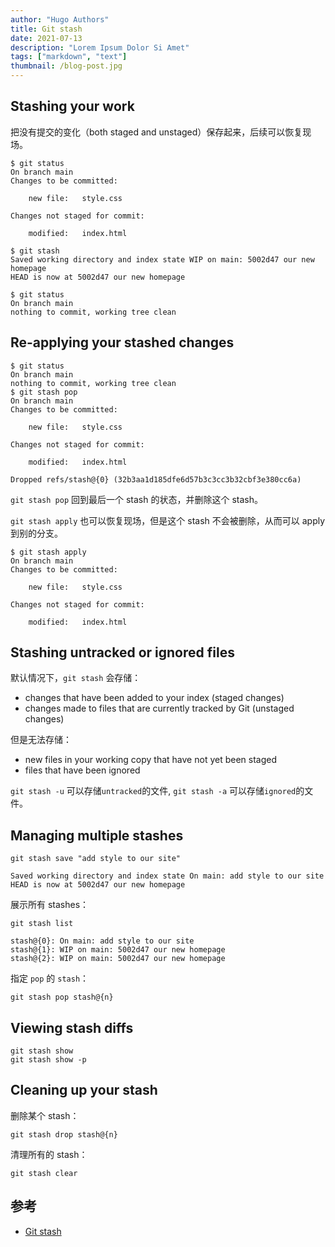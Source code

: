 ```yaml
---
author: "Hugo Authors"
title: Git stash
date: 2021-07-13
description: "Lorem Ipsum Dolor Si Amet"
tags: ["markdown", "text"]
thumbnail: /blog-post.jpg
---
```


## Stashing your work

把没有提交的变化（both staged and unstaged）保存起来，后续可以恢复现场。

```shell
$ git status
On branch main
Changes to be committed:

    new file:   style.css

Changes not staged for commit:

    modified:   index.html

$ git stash
Saved working directory and index state WIP on main: 5002d47 our new homepage
HEAD is now at 5002d47 our new homepage

$ git status
On branch main
nothing to commit, working tree clean
```

## Re-applying your stashed changes

```shell
$ git status
On branch main
nothing to commit, working tree clean
$ git stash pop
On branch main
Changes to be committed:

    new file:   style.css

Changes not staged for commit:

    modified:   index.html

Dropped refs/stash@{0} (32b3aa1d185dfe6d57b3c3cc3b32cbf3e380cc6a)
```

`git stash pop` 回到最后一个 stash 的状态，并删除这个 stash。

`git stash apply` 也可以恢复现场，但是这个 stash 不会被删除，从而可以 apply 到别的分支。

```shell
$ git stash apply
On branch main
Changes to be committed:

    new file:   style.css

Changes not staged for commit:

    modified:   index.html
```

## Stashing untracked or ignored files

默认情况下，`git stash` 会存储：

- changes that have been added to your index (staged changes)
- changes made to files that are currently tracked by Git (unstaged changes)

但是无法存储：

- new files in your working copy that have not yet been staged
- files that have been ignored

`git stash -u` 可以存储`untracked`的文件,
`git stash -a` 可以存储`ignored`的文件。

## Managing multiple stashes

```shell
git stash save "add style to our site"
```

```console
Saved working directory and index state On main: add style to our site
HEAD is now at 5002d47 our new homepage
```

展示所有 stashes：

```shell
git stash list
```

```console
stash@{0}: On main: add style to our site
stash@{1}: WIP on main: 5002d47 our new homepage
stash@{2}: WIP on main: 5002d47 our new homepage

```

指定 `pop` 的 `stash`：

```shell
git stash pop stash@{n}
```

## Viewing stash diffs

```shell
git stash show
git stash show -p
```

## Cleaning up your stash

删除某个 stash：

```shell
git stash drop stash@{n}
```

清理所有的 stash：

```shell
git stash clear
```

## 参考

- [Git stash](https://www.atlassian.com/git/tutorials/saving-changes/git-stash)
